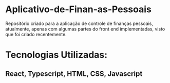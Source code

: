 # Aplicativo-de-Finan-as-Pessoais
Repositório criado para a aplicação de controle de finanças pessoais, atualmente, apenas com algumas partes do front end implementadas, visto que foi criado recentemente.
# Tecnologias Utilizadas:
## React, Typescript, HTML, CSS, Javascript
